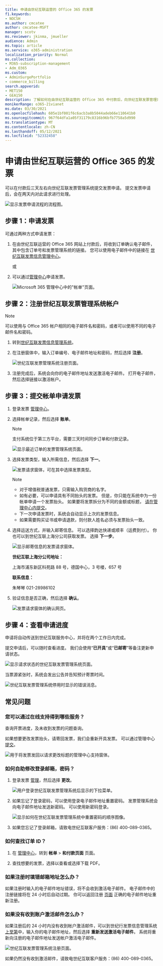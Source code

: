 ```yaml
---
title: 申请由世纪互联运营的 Office 365 的发票
f1.keywords:
- NOCSH
ms.author: cmcatee
author: cmcatee-MSFT
manager: scotv
ms.reviewer: jkinma, jmueller
audience: Admin
ms.topic: article
ms.service: o365-administration
localization_priority: Normal
ms.collection:
- M365-subscription-management
- Adm_O365
ms.custom:
- AdminSurgePortfolio
- commerce_billing
search.appverid:
- MET150
- GEA150
description: 了解如何在由世纪互联运营的 Office 365 中付款后，向世纪互联发票管理系统提交发票申请。
monikerRange: o365-21vianet
ms.date: 03/30/2021
ms.openlocfilehash: 605e1bf001f6c6acb3a8b5044adeb66e110641b0
ms.sourcegitcommit: 967f64dfa1a05f31179c8316b96bfb7758a5d990
ms.translationtype: MT
ms.contentlocale: zh-CN
ms.lasthandoff: 05/12/2021
ms.locfileid: "52332458"
---
```

# <a name="apply-for-a-fapiao-for-office-365-operated-by-21vianet"></a>申请由世纪互联运营的 Office 365 的发票

可以在付款后三天左右向世纪互联发票管理系统提交发票申请。 提交发票申请后，会在两天内对此请求进行处理。
  
![显示发票申请流程的流程图。](../../media/bf14884a-53f9-4c53-971c-b9b8ad6ec8d3.png)
  
## <a name="step-1-apply-for-a-fapiao"></a>步骤 1：申请发票

可通过两种方式申请发票：
  
1. 在由世纪互联运营的 Office 365 网站上付款后，将收到订单确认电子邮件，其中包含订单号和发票管理系统的链接。 您可以使用电子邮件中的链接在 <a href="https://go.microsoft.com/fwlink/p/?linkid=837466" target="_blank">世纪互联发票信息管理中心</a>。

    或

2. 可以通过<a href="https://go.microsoft.com/fwlink/p/?linkid=850627" target="_blank">管理中心</a>申请发票。

    ![Microsoft 365 管理中心中的"帐单"页面。](../../media/a6e3b953-abd4-46aa-a910-08c517915a21.png)
  
## <a name="step-2-register-with-the-21vianet-fapiao-management-system"></a>步骤 2：注册世纪互联发票管理系统帐户

> [!NOTE]
> 可以使用与 Office 365 帐户相同的电子邮件名和密码，或者可以使用不同的电子邮件名和密码。
  
1. 转到<a href="https://go.microsoft.com/fwlink/p/?linkid=837466" target="_blank">世纪互联发票信息管理系统</a>。

2. 在注册窗体中，输入订单编号、电子邮件地址和密码，然后选择 **注册**。

    ![世纪互联发票管理系统注册页面。](../../media/60d39184-95b2-4ea4-a8a2-3e11763bec87.png)
  
3. 注册完成后，系统会向你的电子邮件地址发送激活电子邮件。 打开电子邮件，然后选择链接以激活帐户。

## <a name="step-3-submit-your-bill-for-a-fapiao"></a>步骤 3：提交帐单申请发票

1. 登录发票 <a href="https://go.microsoft.com/fwlink/p/?linkid=837465" target="_blank">管理中心</a>。

2. 选择帐单记录，然后选择 **账单**。

    > [!NOTE]
    > 支付系统位于第三方平台，需要三天时间同步订单和付款记录。
  
    ![显示最近订单的发票管理系统页面。](../../media/b319767d-1d10-4cb4-b270-c5fbcee1368e.png)
  
3. 选择发票类型，输入所需信息，然后选择 **下一**。

    ![发票请求窗体，可在其中选择发票类型。](../../media/56fe3db1-c20f-4082-a39d-02d7ac41fec8.png)
  
    > [!NOTE]
    > - 对于增值税普通发票，只需输入购货商的名字。
    > - 如有必要，可以申请具有不同抬头的发票。 但是，你只能在系统中为一份帐单申请一个发票抬头。 如果要将发票拆分为不同的金额或标题， <a href="https://portal.partner.microsoftonline.cn/Support/SupportOverview.aspx" target="_blank">请在管理中心内提交</a>。
    > - 下一次申请发票时，系统会自动显示上次的发票信息。
    > - 如果需要购买证书或申请退款，则付款人姓名必须与发票抬头一致。

4. 选择运送方式，并输入邮寄信息。 可以选择韵达快递或顺丰（运费到付）。 你也可以到世纪互联上海分公司获取发票。 选择 **下一步**。

    ![显示邮寄信息的发票请求窗体。](../../media/bba500b4-a51d-477b-81a7-9113b08d39f1.png)
  
    **世纪互联上海分公司地址：**

    上海市浦东新区科苑路 88 号，德国中心，3 号楼，657 号

    **联系信息：**

    朱琴琴 021-28986102

5. 验证信息是否正确，然后选择 **确认**。

    ![发票请求窗体的确认网页。](../../media/18706d9d-defc-4285-8fd3-990448b44a18.png)
  
## <a name="step-4-check-application-progress"></a>步骤 4：查看申请进度

申请将自动传送到世纪互联服务中心，并将在两个工作日内完成。
  
提交申请后，可以随时查看进度。 我们会使用“**已开具**”或“**已邮寄**”等备注更新申请状态。
  
![显示请求状态的世纪互联发票管理系统页面。](../../media/6cd696ec-d630-4fce-9f27-935a0d5f0ebe.png)
  
当票源紧张时，系统会发出公告并告知预计寄票时间。
  
![世纪互联发票管理系统停用时显示的错误消息。](../../media/effe0796-83aa-4a91-a488-15d6f58c01dc.png)
  
## <a name="faqs"></a>常见问题

### <a name="what-services-can-i-get-from-online-support"></a>您可以通过在线支持得到哪些服务？

查询开票进度，及未收到发票的问题查询。
  
如果想要更改发票抬头，请寄回发票，我们会重新开具发票。 可以通过管理中心 <a href="https://portal.partner.microsoftonline.cn/Support/SupportOverview.aspx" target="_blank">提交</a>。
  
![用于将发票发回以请求更改标题的管理中心支持窗体。](../../media/2a413e9e-f30b-4f26-adbf-6287cc217a0f.png)
  
### <a name="how-do-i-change-my-login-email-address-and-password"></a>如何自助修改登录邮箱，密码？

1. 登录发票 <a href="https://go.microsoft.com/fwlink/p/?linkid=837465" target="_blank">管理</a>，然后选择 **更改**。

    ![用户登录世纪互联发票管理系统后显示的下拉菜单。](../../media/ee6de24b-6be2-41e6-8aec-e0c3cb0ea35e.png)
  
2. 如果忘记了登录密码，可以使用登录电子邮件地址重置密码。 发票管理系统会向电子邮件地址发送新密码。 可以使用新密码登录。

    ![显示如何在世纪互联发票管理系统中重置密码的顺序图像。](../../media/2edb0a47-1286-4792-804d-7e84534c8370.png)
  
3. 如果您忘记了登录邮箱，请致电世纪互联客户服务：(86) 400-089-0365。

### <a name="how-do-i-find-my-order-id"></a>如何查找订单 ID？

1. 在 [管理中心](https://go.microsoft.com/fwlink/p/?linkid=850627)，转到 **帐单** \> **和付款页面** 页面。

2. 查找想要的发票，选择以查看或选择下载 PDF。

### <a name="what-if-i-enter-the-wrong-email-address-when-i-register"></a>如果注册时填错邮箱地址怎么办？

如果注册时输入的电子邮件地址错误，将不会收到激活电子邮件。 电子邮件中的注册链接将在 24 小时后自动过期。 你可以返回注册 <a href="https://go.microsoft.com/fwlink/p/?linkid=837466" target="_blank">页面</a> 正确的电子邮件地址重新注册。
  
### <a name="what-if-i-dont-receive-an-activation-email"></a>如果没有收到账户激活邮件怎么办？

如果注册后的 24 小时内没有收到帐户激活邮件，可以到世纪行发票信息管理系统 <a href="https://go.microsoft.com/fwlink/p/?linkid=837466" target="_blank">上至第</a>中，输入你的电子邮件地址，然后选择 **重新发送激活电子邮件**。 系统将重新向注册的电子邮件地址发送帐户激活电子邮件。
  
![世纪互联发票管理系统注册页面。](../../media/60d39184-95b2-4ea4-a8a2-3e11763bec87.png)
  
如果仍然没有收到激活邮件，请致电世纪互联客户服务：(86) 400-089-0365。
